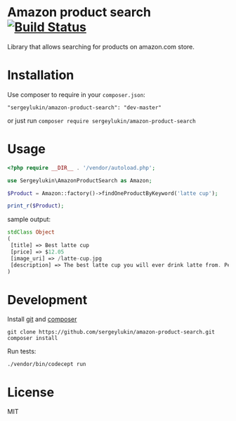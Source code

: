 # Amazon product search [![Build Status](https://travis-ci.org/sergeylukin/amazon-product-search.png?branch=master)](https://travis-ci.org/sergeylukin/amazon-product-search)

Library that allows searching for products on amazon.com store.

# Installation

Use composer to require in your `composer.json`:

```
"sergeylukin/amazon-product-search": "dev-master"
```

or just run `composer require sergeylukin/amazon-product-search`

# Usage

```php
<?php require __DIR__ . '/vendor/autoload.php';

use Sergeylukin\AmazonProductSearch as Amazon;

$Product = Amazon::factory()->findOneProductByKeyword('latte cup');

print_r($Product);
```

sample output:

```php
stdClass Object
(
 [title] => Best latte cup
 [price] => $12.05
 [image_uri] => /latte-cup.jpg
 [description] => The best latte cup you will ever drink latte from. Period.
)
```

# Development

Install [git](http://git-scm.com) and [composer](http://getcomposer.org)

```
git clone https://github.com/sergeylukin/amazon-product-search.git
composer install
```

Run tests:

```
./vendor/bin/codecept run
```

# License

MIT
